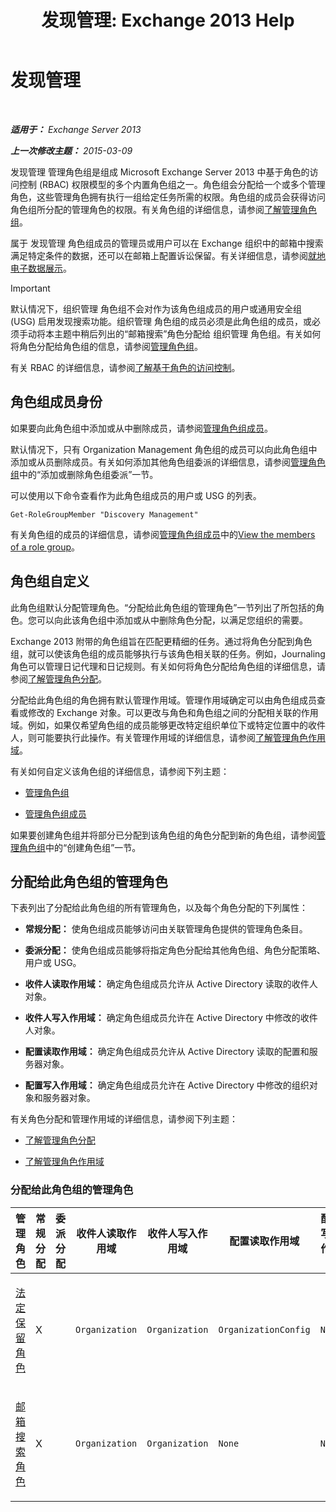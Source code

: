 ﻿---
title: '发现管理: Exchange 2013 Help'
TOCTitle: 发现管理
ms:assetid: b8bc5922-a8c9-4707-906d-fa38bb87da8f
ms:mtpsurl: https://technet.microsoft.com/zh-cn/library/Dd351080(v=EXCHG.150)
ms:contentKeyID: 50491487
ms.date: 01/11/2018
mtps_version: v=EXCHG.150
ms.translationtype: HT
---

# 发现管理

 

_**适用于：** Exchange Server 2013_

_**上一次修改主题：** 2015-03-09_

发现管理 管理角色组是组成 Microsoft Exchange Server 2013 中基于角色的访问控制 (RBAC) 权限模型的多个内置角色组之一。角色组会分配给一个或多个管理角色，这些管理角色拥有执行一组给定任务所需的权限。角色组的成员会获得访问角色组所分配的管理角色的权限。有关角色组的详细信息，请参阅[了解管理角色组](understanding-management-role-groups-exchange-2013-help.md)。

属于 发现管理 角色组成员的管理员或用户可以在 Exchange 组织中的邮箱中搜索满足特定条件的数据，还可以在邮箱上配置诉讼保留。有关详细信息，请参阅[就地电子数据展示](in-place-ediscovery-exchange-2013-help.md)。

> [!IMPORTANT]  
> 默认情况下，组织管理 角色组不会对作为该角色组成员的用户或通用安全组 (USG) 启用发现搜索功能。组织管理 角色组的成员必须是此角色组的成员，或必须手动将本主题中稍后列出的“邮箱搜索”角色分配给 组织管理 角色组。有关如何将角色分配给角色组的信息，请参阅<a href="manage-role-groups-exchange-2013-help.md">管理角色组</a>。


有关 RBAC 的详细信息，请参阅[了解基于角色的访问控制](understanding-role-based-access-control-exchange-2013-help.md)。

## 角色组成员身份

如果要向此角色组中添加或从中删除成员，请参阅[管理角色组成员](manage-role-group-members-exchange-2013-help.md)。

默认情况下，只有 Organization Management 角色组的成员可以向此角色组中添加或从员删除成员。有关如何添加其他角色组委派的详细信息，请参阅[管理角色组](manage-role-groups-exchange-2013-help.md)中的“添加或删除角色组委派”一节。

可以使用以下命令查看作为此角色组成员的用户或 USG 的列表。

    Get-RoleGroupMember "Discovery Management"

有关角色组的成员的详细信息，请参阅[管理角色组成员](manage-role-group-members-exchange-2013-help.md)中的[View the members of a role group](manage-role-group-members-exchange-2013-help.md)。

## 角色组自定义

此角色组默认分配管理角色。“分配给此角色组的管理角色”一节列出了所包括的角色。您可以向此该角色组中添加或从中删除角色分配，以满足您组织的需要。

Exchange 2013 附带的角色组旨在匹配更精细的任务。通过将角色分配到角色组，就可以使该角色组的成员能够执行与该角色相关联的任务。例如，Journaling 角色可以管理日记代理和日记规则。有关如何将角色分配给角色组的详细信息，请参阅[了解管理角色分配](understanding-management-role-assignments-exchange-2013-help.md)。

分配给此角色组的角色拥有默认管理作用域。管理作用域确定可以由角色组成员查看或修改的 Exchange 对象。可以更改与角色和角色组之间的分配相关联的作用域。例如，如果仅希望角色组的成员能够更改特定组织单位下或特定位置中的收件人，则可能要执行此操作。有关管理作用域的详细信息，请参阅[了解管理角色作用域](understanding-management-role-scopes-exchange-2013-help.md)。

有关如何自定义该角色组的详细信息，请参阅下列主题：

  - [管理角色组](manage-role-groups-exchange-2013-help.md)

  - [管理角色组成员](manage-role-group-members-exchange-2013-help.md)

如果要创建角色组并将部分已分配到该角色组的角色分配到新的角色组，请参阅[管理角色组](manage-role-groups-exchange-2013-help.md)中的“创建角色组”一节。

## 分配给此角色组的管理角色

下表列出了分配给此角色组的所有管理角色，以及每个角色分配的下列属性：

  - **常规分配：** 使角色组成员能够访问由关联管理角色提供的管理角色条目。

  - **委派分配：** 使角色组成员能够将指定角色分配给其他角色组、角色分配策略、用户或 USG。

  - **收件人读取作用域：** 确定角色组成员允许从 Active Directory 读取的收件人对象。

  - **收件人写入作用域：** 确定角色组成员允许在 Active Directory 中修改的收件人对象。

  - **配置读取作用域：** 确定角色组成员允许从 Active Directory 读取的配置和服务器对象。

  - **配置写入作用域：** 确定角色组成员允许在 Active Directory 中修改的组织对象和服务器对象。

有关角色分配和管理作用域的详细信息，请参阅下列主题：

  - [了解管理角色分配](understanding-management-role-assignments-exchange-2013-help.md)

  - [了解管理角色作用域](understanding-management-role-scopes-exchange-2013-help.md)

### 分配给此角色组的管理角色

<table style="width:100%;">
<colgroup>
<col style="width: 14%" />
<col style="width: 14%" />
<col style="width: 14%" />
<col style="width: 14%" />
<col style="width: 14%" />
<col style="width: 14%" />
<col style="width: 14%" />
</colgroup>
<thead>
<tr class="header">
<th>管理角色</th>
<th>常规分配</th>
<th>委派分配</th>
<th>收件人读取作用域</th>
<th>收件人写入作用域</th>
<th>配置读取作用域</th>
<th>配置写入作用域</th>
</tr>
</thead>
<tbody>
<tr class="odd">
<td><p><a href="legal-hold-role-exchange-2013-help.md">法定保留角色</a></p></td>
<td><p>X</p></td>
<td><p> </p></td>
<td><p><code>Organization</code></p></td>
<td><p><code>Organization</code></p></td>
<td><p><code>OrganizationConfig</code></p></td>
<td><p><code>None</code></p></td>
</tr>
<tr class="even">
<td><p><a href="mailbox-search-role-exchange-2013-help.md">邮箱搜索角色</a></p></td>
<td><p>X</p></td>
<td><p> </p></td>
<td><p><code>Organization</code></p></td>
<td><p><code>Organization</code></p></td>
<td><p><code>None</code></p></td>
<td><p><code>None</code></p></td>
</tr>
</tbody>
</table>

